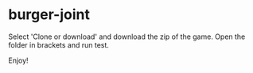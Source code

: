 # burger-joint

Select 'Clone or download' and download the zip of the game. Open the folder in brackets and run test.

Enjoy!
